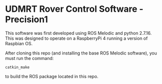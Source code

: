 # UDMRT Rover Control Software - Precision1

This software was first developed using ROS Melodic and python 2.7.16. This was designed to operate on a RaspberryPi 4 running a version of Raspbian OS.

After cloning this repo (and installing the base ROS Melodic software), you must run the command:

```catkin_make```

to build the ROS package located in this repo.
